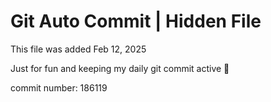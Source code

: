 # Git Auto Commit | Hidden File

This file was added Feb 12, 2025

Just for fun and keeping my daily git commit active 🤪

commit number: 186119
